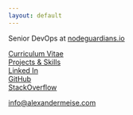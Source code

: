 ```yaml
---
layout: default
---
```

Senior DevOps at [nodeguardians.io](https://nodeguardians.io)

[Curriculum Vitae](https://alexmeise.github.io/cv)  
[Projects & Skills](http://alexmeise.github.io/projects)  
[Linked In](https://www.linkedin.com/in/alexander-meise-7574a153/)  
[GitHub](https://github.com/alexmeise)   
[StackOverflow](https://stackoverflow.com/users/1869399/alexander-meise)  

info@alexandermeise.com
